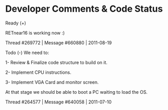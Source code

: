 # Developer Comments & Code Status

Ready (+)

RETnear16 is working now :)

Thread #269772 | Message #660880 | 2011-08-19

Todo (-)
We need to:

1- Review & Finalize code structure to build on it.

2- Implement CPU instructions.

3- Implement VGA Card and monitor screen.

At that stage we should be able to boot a PC waiting to load the OS.


Thread #264577 | Message #640058 | 2011-07-10
